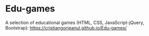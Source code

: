 # Edu-games
A selection of educational games (HTML, CSS, JavaScript-jQuery, Bootstrap): 
https://cristiangorjeanul.github.io/Edu-games/

